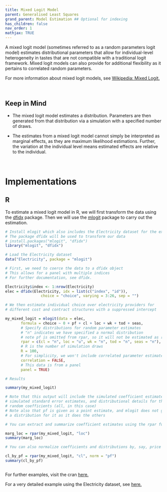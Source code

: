 ```yaml
---
title: Mixed Logit Model
parent: Generalised Least Squares
grand_parent: Model Estimation ## Optional for indexing
has_children: false
nav_order: 1
mathjax: TRUE
---
```


A mixed logit model (sometimes referred to as a random parameters logit model) estimates distributional parameters that allow for individual-level heterogeneity in tastes that are not compatible with a traditional logit framework.  Mixed logit models can also provide for additional flexibility as it pertains to correlated random parameters.

For more information about mixed logit models, see [Wikipedia: Mixed Logit.](https://en.wikipedia.org/wiki/Mixed_logit)

<br>

## Keep in Mind
- The mixed logit model estimates a distribution.  Parameters are then generated from that distribution via a simulation with a specified number of draws.

- The estimates from a mixed logit model cannot simply be interpreted as marginal effects, as they are maximum likelihood estimations.  Further, the variation at the individual level means estimated effects are relative to the individual.

<br>

# Implementations

## R

To estimate a mixed logit model in R, we will first transform the data using the [dfidx](https://cran.r-project.org/web/packages/dfidx/index.html) package.  Then we will use the [mlogit](https://cran.r-project.org/web/packages/mlogit/) package to carry out the estimation.


```r
# Install mlogit which also includes the Electricity dataset for the example.
# The package dfidx will be used to transform our data
# install.packages("mlogit", "dfidx")
library("mlogit", "dfidx")

# Load the Electricity dataset
data("Electricity", package = "mlogit")

# First, we need to coerce the data to a dfidx object
# This allows for a panel with multiple indices
# For further documentation, see dfidx.

Electricity$index <- 1:nrow(Electricity)
elec = dfidx(Electricity, idx = list(c("index", "id")),
                choice = "choice", varying = 3:26, sep = "")

# We then estimate individual choice over electricity providers for
# different cost and contract structures with a suppressed intercept

my_mixed_logit = mlogit(data = elec, 
       formula = choice ~ 0 + pf + cl + loc + wk + tod + seas,
       # Specify distributions for random parameter estimates
       # "n" indicates we have specified a normal distribution
       # note pf is omitted from rpar, so it will not be estimated as random
       rpar = c(cl = "n", loc = "u", wk = "n", tod = "n", seas = "n"), 
       # R is the number of simulation draws
       R = 100, 
       # For simplicity, we won't include correlated parameter estimates
       correlation = FALSE, 
       # This data is from a panel
       panel = TRUE)

# Results

summary(my_mixed_logit)

# Note that this output will include the simulated coefficient estimates, 
# simulated standard error estimates, and distributional details for the
# random coefficients (all, in this case)
# Note also that pf is given as a point estimate, and mlogit does not generate
# a distribution for it as it does the others

# You can extract and summarize coefficient estimates using the rpar function

marg_loc = rpar(my_mixed_logit, "loc")
summary(marg_loc)

# You can also normalize coefficients and distributions by, say, price

cl_by_pf = rpar(my_mixed_logit, "cl", norm = "pf")
summary(cl_by_pf)



```

For further examples, visit the cran [here.](https://cran.r-project.org/web/packages/mlogit/vignettes/c5.mxl.html)

For a very detailed example using the Electricity dataset, see [here.](https://cran.r-project.org/web/packages/mlogit/vignettes/e3mxlogit.html)